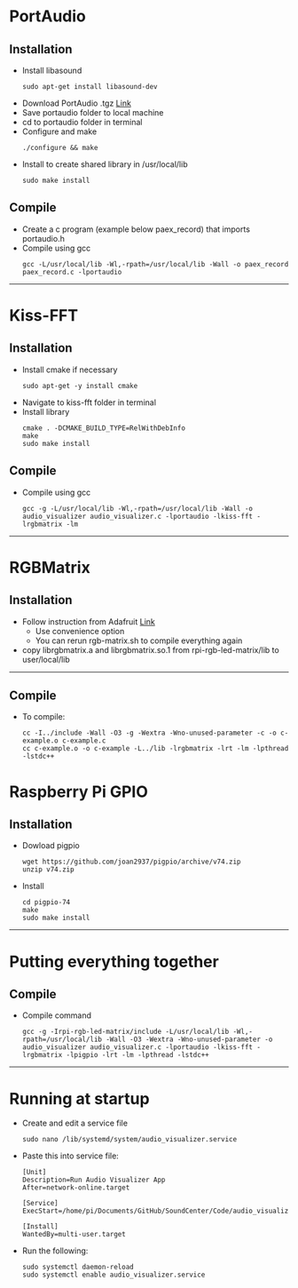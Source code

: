 # PortAudio
## Installation
- Install libasound
    ```
    sudo apt-get install libasound-dev
    ```
- Download PortAudio .tgz [Link](http://www.portaudio.com/download.html)
- Save portaudio folder to local machine
- cd to portaudio folder in terminal
- Configure and make
    ```
    ./configure && make
    ```
- Install to create shared library in /usr/local/lib
    ```
    sudo make install
    ```

## Compile
- Create a c program (example below paex_record) that imports portaudio.h
- Compile using gcc
    ```
    gcc -L/usr/local/lib -Wl,-rpath=/usr/local/lib -Wall -o paex_record paex_record.c -lportaudio
    ```
***

# Kiss-FFT
## Installation
- Install cmake if necessary
    ```
    sudo apt-get -y install cmake
    ```
- Navigate to kiss-fft folder in terminal
- Install library
    ```
    cmake . -DCMAKE_BUILD_TYPE=RelWithDebInfo
    make
    sudo make install
    ```

## Compile
- Compile using gcc
    ```
    gcc -g -L/usr/local/lib -Wl,-rpath=/usr/local/lib -Wall -o audio_visualizer audio_visualizer.c -lportaudio -lkiss-fft -lrgbmatrix -lm
    ```
***

# RGBMatrix
## Installation
- Follow instruction from Adafruit [Link](https://learn.adafruit.com/adafruit-rgb-matrix-bonnet-for-raspberry-pi/driving-matrices)
    - Use convenience option
    - You can rerun rgb-matrix.sh to compile everything again
- copy librgbmatrix.a and librgbmatrix.so.1 from rpi-rgb-led-matrix/lib to user/local/lib
***
## Compile
- To compile:
    ```
    cc -I../include -Wall -O3 -g -Wextra -Wno-unused-parameter -c -o c-example.o c-example.c
    cc c-example.o -o c-example -L../lib -lrgbmatrix -lrt -lm -lpthread -lstdc++
    ```

# Raspberry Pi GPIO
## Installation
- Dowload pigpio
    ```
    wget https://github.com/joan2937/pigpio/archive/v74.zip
    unzip v74.zip
    ```
- Install
    ```
    cd pigpio-74
    make
    sudo make install
    ```
***

# Putting everything together
## Compile
- Compile command
    ```
    gcc -g -Irpi-rgb-led-matrix/include -L/usr/local/lib -Wl,-rpath=/usr/local/lib -Wall -O3 -Wextra -Wno-unused-parameter -o audio_visualizer audio_visualizer.c -lportaudio -lkiss-fft -lrgbmatrix -lpigpio -lrt -lm -lpthread -lstdc++
    ```
***

# Running at startup
- Create and edit a service file
    ```
    sudo nano /lib/systemd/system/audio_visualizer.service
    ```
- Paste this into service file:
    ```
    [Unit]
    Description=Run Audio Visualizer App
    After=network-online.target
    
    [Service]
    ExecStart=/home/pi/Documents/GitHub/SoundCenter/Code/audio_visualizer
    
    [Install]
    WantedBy=multi-user.target
    ```
- Run the following:
    ```
    sudo systemctl daemon-reload
    sudo systemctl enable audio_visualizer.service
    ```